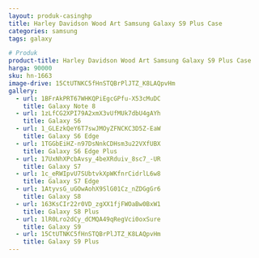 ```yaml
---
layout: produk-casinghp
title: Harley Davidson Wood Art Samsung Galaxy S9 Plus Case
categories: samsung
tags: galaxy

# Produk
product-title: Harley Davidson Wood Art Samsung Galaxy S9 Plus Case
harga: 90000
sku: hn-1663
image-drive: 15CtUTNKC5fHnSTQBrPlJTZ_K8LAQpvHm
gallery:
  - url: 1BFrAkPRT67WHKQPiEgcGPfu-X53cMuDC
    title: Galaxy Note 8
  - url: 1zLfCG2XPI79A2xmX3vUfMUk7dbU4gAYh
    title: Galaxy S6
  - url: 1_GLEzkQeY6T7swJMOyZFNCKC3D5Z-EaW
    title: Galaxy S6 Edge
  - url: 1TGGbEiHZ-n97DsNnkCDHsm3u22VXfUBX
    title: Galaxy S6 Edge Plus
  - url: 17UxNhXPcbAvsy_4beXRduiv_8sc7_-UR
    title: Galaxy S7
  - url: 1c_eRWIpvU7SUbtvkXpWKfnrCidrlL6w8
    title: Galaxy S7 Edge
  - url: 1AtyvsG_uGOwAohX9SlG01Cz_nZDGgGr6
    title: Galaxy S8
  - url: 163KsCIr22r0VD_zgXX1fjFWOaBw0BxW1
    title: Galaxy S8 Plus
  - url: 1lR0Lro2dCy_dCMQA49qRegVci0oxSure
    title: Galaxy S9
  - url: 15CtUTNKC5fHnSTQBrPlJTZ_K8LAQpvHm
    title: Galaxy S9 Plus
---
```


